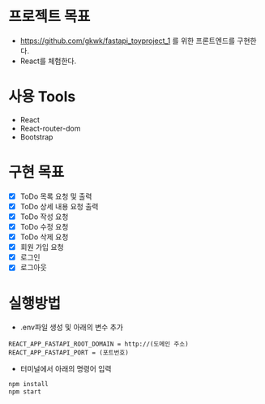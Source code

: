 # 프로젝트 목표

- https://github.com/gkwk/fastapi_toyproject_1 를 위한 프론트엔드를 구현한다.
- React를 체험한다.

# 사용 Tools

- React
- React-router-dom
- Bootstrap

# 구현 목표

- [x] ToDo 목록 요청 및 출력
- [x] ToDo 상세 내용 요청 출력
- [x] ToDo 작성 요청
- [x] ToDo 수정 요청
- [x] ToDo 삭제 요청
- [x] 회원 가입 요청
- [x] 로그인
- [x] 로그아웃

# 실행방법

- .env파일 생성 및 아래의 변수 추가
```
REACT_APP_FASTAPI_ROOT_DOMAIN = http://(도메인 주소)
REACT_APP_FASTAPI_PORT = (포트번호)
```
- 터미널에서 아래의 명령어 입력
```bash
npm install
npm start
```

